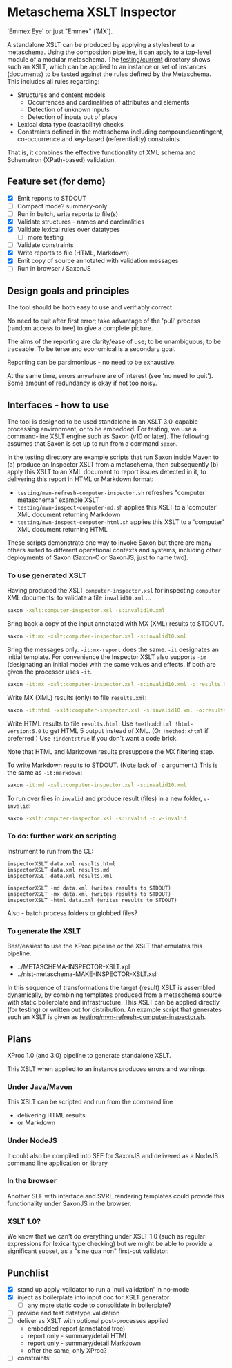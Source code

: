 # Metaschema XSLT Inspector

'Emmex Eye' or just "Emmex" ('MX').

A standalone XSLT can be produced by applying a stylesheet to a metaschema. Using the composition pipeline, it can apply to a top-level module of a modular metaschema.
The [testing/current](testing/current) directory shows such an XSLT, which can be applied to an instance or set of instances (documents) to be tested against the rules defined by the Metaschema. This includes all rules regarding:

* Structures and content models
  * Occurrences and cardinalities of attributes and elements
  * Detection of unknown inputs
  * Detection of inputs out of place
* Lexical data type (castability) checks
* Constraints defined in the metaschema including compound/contingent, co-occurrence and key-based (referentiality) constraints

That is, it combines the effective functionality of XML schema and Schematron (XPath-based) validation.
## Feature set (for demo)

- [x] Emit reports to STDOUT
- [ ] Compact mode? summary-only
- [ ] Run in batch, write reports to file(s)
- [x] Validate structures - names and cardinalities
- [x] Validate lexical rules over datatypes
  - [ ] more testing 
- [ ] Validate constraints
- [x] Write reports to file (HTML, Markdown)
- [x] Emit copy of source annotated with validation messages
- [ ] Run in browser / SaxonJS

## Design goals and principles

The tool should be both easy to use and verifiably correct.

No need to quit after first error; take advantage of the 'pull' process (random access to tree) to give a complete picture.

The aims of the reporting are clarity/ease of use; to be unambiguous; to be traceable. To be terse and economical is a secondary goal.

Reporting can be parsimonious - no need to be exhaustive.

At the same time, errors anywhere are of interest (see 'no need to quit'). Some amount of redundancy is okay if not too noisy.

## Interfaces - how to use

The tool is designed to be used standalone in an XSLT 3.0-capable processing environment, or to be embedded. For testing, we use a command-line XSLT engine such as Saxon (v10 or later). The following assumes that Saxon is set up to run from a command `saxon`.

In the testing directory are example scripts that run Saxon inside Maven to (a) produce an Inspector XSLT from a metaschema, then subsequently (b) apply this XSLT to an XML document to report issues detected in it, to delivering this report in HTML or Markdown format:

- `testing/mvn-refresh-computer-inspector.sh` refreshes "computer metaschema" example XSLT
- `testing/mvn-inspect-computer-md.sh` applies this XSLT to a 'computer' XML document returning Markdown
- `testing/mvn-inspect-computer-html.sh` applies this XSLT to a 'computer' XML document returning HTML

These scripts demonstrate one way to invoke Saxon but there are many others suited to different operational contexts and systems, including other deployments of Saxon (Saxon-C or SaxonJS, just to name two). 

### To use generated XSLT

Having produced the XSLT `computer-inspector.xsl` for inspecting `computer` XML documents: to validate a file `invalid10.xml` ...

```bash
saxon -xslt:computer-inspector.xsl -s:invalid10.xml
```

Bring back a copy of the input annotated with MX (XML) results to STDOUT.

```bash
saxon -it:mx -xslt:computer-inspector.xsl -s:invalid10.xml
```

Bring the messages only. `-it:mx-report` does the same. `-it` designates an initial template. For convenience the Inspector XSLT also supports `-im` (designating an initial mode) with the same values and effects. If both are given the processor uses `-it`.

```bash
saxon -it:mx -xslt:computer-inspector.xsl -s:invalid10.xml -o:results.xml
```

Write MX (XML) results (only) to file `results.xml`:


```bash
saxon -it:html -xslt:computer-inspector.xsl -s:invalid10.xml -o:results.html
```

Write HTML results to file `results.html`. Use `!method:html !html-version:5.0` to get HTML 5 output instead of XML. (Or `!method:xhtml` if preferred.) Use `!indent:true` if you don't want a code brick.

Note that HTML and Markdown results presuppose the MX filtering step.

To write Markdown results to STDOUT. (Note lack of `-o` argument.) This is the same as `-it:markdown`:

```bash
saxon -it:md -xslt:computer-inspector.xsl -s:invalid10.xml
```

To run over files in `invalid` and produce result (files) in a new folder, `v-invalid`:


```bash
saxon -xslt:computer-inspector.xsl -s:invalid -o:v-invalid
```

### To do: further work on scripting

Instrument to run from the CL:

```
inspectorXSLT data.xml results.html
inspectorXSLT data.xml results.md
inspectorXSLT data.xml results.xml

inspectorXSLT -md data.xml (writes results to STDOUT)
inspectorXSLT -mx data.xml (writes results to STDOUT)
inspectorXSLT -html data.xml (writes results to STDOUT)
```

Also - batch process folders or globbed files?

### To generate the XSLT

Best/easiest to use the XProc pipeline or the XSLT that emulates this pipeline.

- ../METASCHEMA-INSPECTOR-XSLT.xpl
- ../nist-metaschema-MAKE-INSPECTOR-XSLT.xsl

In this sequence of transformations the target (result) XSLT is assembled dynamically, by combining templates produced from a metaschema source with static boilerplate and infrastructure. This XSLT can be applied directly (for testing) or written out for distribution.
An example script that generates such an XSLT is given as [testing/mvn-refresh-computer-inspector.sh](testing/mvn-refresh-computer-inspector.sh).

## Plans

XProc 1.0 (and 3.0) pipeline to generate standalone XSLT.

This XSLT when applied to an instance produces errors and warnings.

### Under Java/Maven

This XSLT can be scripted and run from the command line
  - delivering HTML results
  - or Markdown

### Under NodeJS

It could also be compiled into SEF for SaxonJS and delivered as a NodeJS command line application or library

### In the browser

Another SEF with interface and SVRL rendering templates could provide this functionality under SaxonJS in the browser.

### XSLT 1.0?

We know that we can't do everything under XSLT 1.0 (such as regular expressions for lexical type checking) but we might be able to provide a significant subset, as a "sine qua non" first-cut validator.

## Punchlist

- [x] stand up apply-validator to run a 'null validation' in no-mode
- [x] inject as boilerplate into input doc for XSLT generator
  - [ ] any more static code to consolidate in boilerplate?
- [ ] provide and test datatype validation
- [ ] deliver as XSLT with optional post-processes applied
  - embedded report (annotated tree)
  - report only - summary/detail HTML
  - report only - summary/detail Markdown
  - offer the same, only XProc?
- [ ] constraints!
